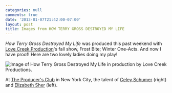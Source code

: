 ```yaml
---
categories: null
comments: true
date: '2013-01-07T21:42:00-07:00'
layout: post
title: Images from HOW TERRY GROSS DESTROYED MY LIFE
---
```


*How Terry Gross Destroyed My Life* was produced this past weekend with [Love Creek Production](https://www.facebook.com/pages/Love-Creek-Productions/58978756369?fref=ts)'s fall show, Frost Bite; Winter One-Acts. And now I have proof! Here are two lovely ladies doing my play!

![Image of *How Terry Gross Destroyed My Life* in production by Love Creek Productions.](/images/terrygrossphoto.jpg)

At [The Producer's Club](https://maps.google.com/maps?hl=en&q=358+West+44th+Street,+new+york&ie=UTF-8&hq=&hnear=0x89c25853986baac7:0x2f70c1aa3c513142,358+W+44th+St,+New+York,+NY+10036&gl=us&ei=966IUP34KOzsiwKLjYCoBg&ved=0CBwQ8gEwAA) in New York City, the talent of [Celey Schumer](http://celeyschumer.wix.com/celey) (right) and [Elizabeth Sher](https://twitter.com/academic44) (left).